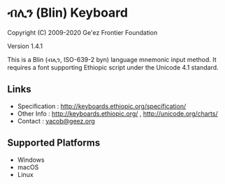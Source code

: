 ብሊን (Blin) Keyboard
====================

Copyright (C) 2009-2020 Ge'ez Frontier Foundation

Version 1.4.1

This is a Blin (ብሊን, ISO-639-2 byn) language mnemonic input method.  It requires a font
supporting Ethiopic script under the Unicode 4.1 standard.

Links
-----

 * Specification :  http://keyboards.ethiopic.org/specification/
 * Other Info    :  http://keyboards.ethiopic.org/ , http://unicode.org/charts/
 * Contact       :  yacob@geez.org
 
Supported Platforms
-------------------
 * Windows
 * macOS
 * Linux
